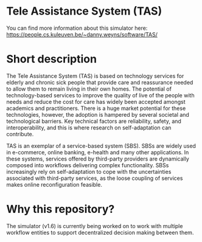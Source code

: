 # Tele Assistance System (TAS)
You can find more information about this simulator here:
https://people.cs.kuleuven.be/~danny.weyns/software/TAS/

# Short description
The Tele Assistance System (TAS) is based on technology services for elderly and chronic sick people that provide care and reassurance needed to allow them to remain living in their own homes. The potential of technology-based services to improve the quality of live of the people with needs and reduce the cost for care has widely been accepted amongst academics and practitioners. There is a huge market potential for these technologies, however, the adoption is hampered by several societal and technological barriers. Key technical factors are reliability, safety, and interoperability, and this is where research on self-adaptation can contribute.

TAS is an exemplar of a service-based system (SBS). SBSs are widely used in e-commerce, online banking, e-health and many other applications. In these systems, services offered by third-party providers are dynamically composed into workflows delivering complex functionality. SBSs increasingly rely on self-adaptation to cope with the uncertainties associated with third-party services, as the loose coupling of services makes online reconfiguration feasible.

# Why this repository?
The simulator (v1.6) is currently being worked on to work with multiple workflow entities to support decentralized decision making between them.
